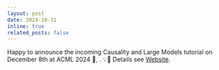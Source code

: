 ```yaml
---
layout: post
date: 2024-10-31
inline: true
related_posts: false
---
```


Happy to announce the incoming Causality and Large Models tutorial on December 8th at ACML 2024 🎉, . 💡📅 Details see [Website](https://sites.google.com/view/calm-acml24/).
